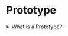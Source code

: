 # Prototype

<details>
  <summary>What is a Prototype?</summary>

A Prototype is a creational design pattern that lets you copy existing objects without making your code dependent on their classes.

Applicability:

- Use the Prototype pattern when there isn't dependency from the concrete classes of copied objects in a code.
- Use the pattern when you want to reduce the number of subclasses that only differ from the initialization of their respective objects. Somebody could have created these subclasses to be able to create a new one with a specific configuration.

Pros:

- Clone objects without coupling to their concrete classes.
- Get rid of repeated initialization code in favour of cloning pre-built prototypes.
- Produce complex exemplars more conveniently.
- Get an alternative to inheritance when dealing with configuration presets.

Cons:

- Cloning complex objects that have circular references might be very tricky.

[More >>](https://refactoring.guru/design-patterns/prototype)

</details>
